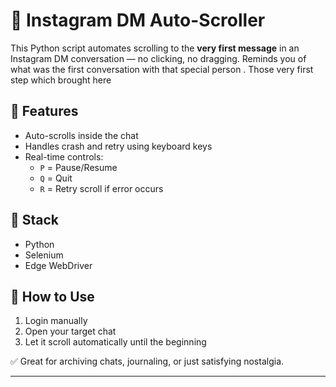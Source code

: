 # 📜 Instagram DM Auto-Scroller

This Python script automates scrolling to the **very first message** in an Instagram DM conversation — no clicking, no dragging.
Reminds you of what was the first conversation with that special person . Those very first step which brought here
## 🔧 Features
- Auto-scrolls inside the chat
- Handles crash and retry using keyboard keys
- Real-time controls:  
  - `P` = Pause/Resume  
  - `Q` = Quit  
  - `R` = Retry scroll if error occurs

## 🚀 Stack
- Python
- Selenium
- Edge WebDriver



## 🔗 How to Use
1. Login manually
2. Open your target chat
3. Let it scroll automatically until the beginning

✅ Great for archiving chats, journaling, or just satisfying nostalgia.

---
